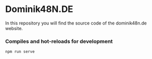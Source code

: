 # Dominik48N.DE
In this repository you will find the source code of the dominik48n.de website.

### Compiles and hot-reloads for development
```
npm run serve
```
